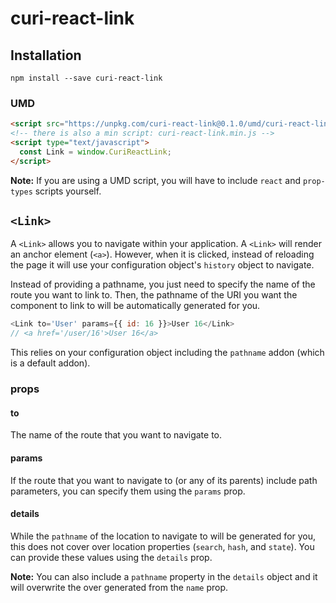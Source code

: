 # curi-react-link

## Installation

```
npm install --save curi-react-link
```

### UMD

```html
<script src="https://unpkg.com/curi-react-link@0.1.0/umd/curi-react-link.js"></script>
<!-- there is also a min script: curi-react-link.min.js -->
<script type="text/javascript">
  const Link = window.CuriReactLink;
</script>
```

**Note:** If you are using a UMD script, you will have to include `react` and `prop-types` scripts yourself.

## `<Link>`

A `<Link>` allows you to navigate within your application. A `<Link>` will render an anchor element (`<a>`). However, when it is clicked, instead of reloading the page it will use your configuration object's `history` object to navigate.

Instead of providing a pathname, you just need to specify the name of the route you want to link to. Then, the pathname of the URI you want the component to link to will be automatically generated for you.

```js
<Link to='User' params={{ id: 16 }}>User 16</Link>
// <a href='/user/16'>User 16</a>
```

This relies on your configuration object including the `pathname` addon (which is a default addon).

### props

#### to

The name of the route that you want to navigate to.

#### params

If the route that you want to navigate to (or any of its parents) include path parameters, you can specify them using the `params` prop.

#### details

While the `pathname` of the location to navigate to will be generated for you, this does not cover over location properties (`search`, `hash`, and `state`). You can provide these values using the `details` prop.

**Note:** You can also include a `pathname` property in the `details` object and it will overwrite the over generated from the `name` prop.

